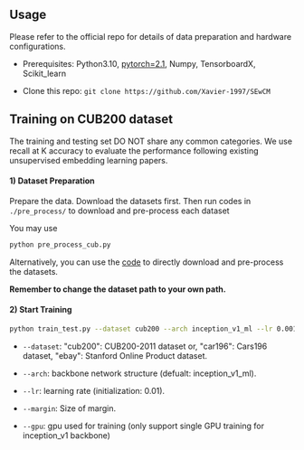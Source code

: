 ## Usage

Please refer to the official repo for details of data preparation and hardware configurations.

- Prerequisites: Python3.10, [pytorch=2.1](http://pytorch.org), Numpy, TensorboardX, Scikit_learn

- Clone this repo: `git clone https://github.com/Xavier-1997/SEwCM`


## Training on CUB200 dataset

The training and testing set DO NOT share any common categories. We use recall at K accuracy to evaluate the performance following existing unsupervised embedding learning papers.

#### 1) Dataset Preparation

  Prepare the data. Download the datasets first. Then run codes in `./pre_process/` to download and pre-process each dataset

  You may use 
  ```bash
  python pre_process_cub.py
  ```
  Alternatively, you can use the [code](https://github.com/ColumbiaDVMM/Heated_Up_Softmax_Embedding/tree/master/dataset) to directly  download and pre-process the datasets.

  **Remember to change the dataset path to your own path.**

#### 2) Start Training

```bash
python train_test.py --dataset cub200 --arch inception_v1_ml --lr 0.001 --margin 0.5 --low-dim 128 --batch-size 64 --gpu 0
```

  - `--dataset`: "cub200": CUB200-2011 dataset or, "car196": Cars196 dataset, "ebay": Stanford Online Product dataset.
  
  - `--arch`: backbone network structure (defualt: inception_v1_ml).
  
  - `--lr`: learning rate (initialization: 0.01).

  - `--margin`: Size of margin.
  
  - `--gpu`: gpu used for training (only support single GPU training for inception_v1 backbone)

